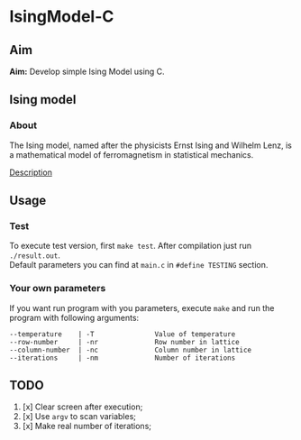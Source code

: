 # IsingModel-C

## Aim

**Aim:** Develop simple Ising Model using C.

## Ising model

### About

The Ising model, named after the physicists Ernst Ising and Wilhelm Lenz, 
is a mathematical model of ferromagnetism in statistical mechanics.

[Description](https://en.wikipedia.org/wiki/Ising_model#Two_dimensions)

## Usage

### Test

To execute test version, first `make test`. After compilation just run `./result.out`.  
Default parameters you can find at `main.c` in `#define TESTING` section.

### Your own parameters

If you want run program with you parameters, execute `make` and run the program with following arguments:
```
--temperature    | -T               Value of temperature
--row-number     | -nr              Row number in lattice
--column-number  | -nc              Column number in lattice
--iterations     | -nm              Number of iterations
```

## TODO

1. [x] Clear screen after execution;
2. [x] Use `argv` to scan variables;
3. [x] Make real number of iterations;
